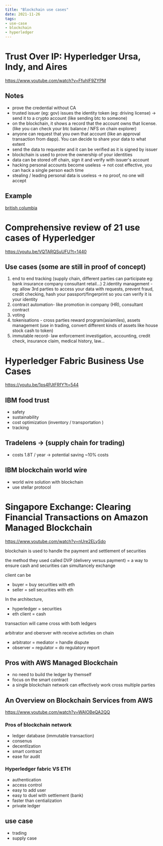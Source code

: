 ```yaml
---
title: "Blockchain use cases"
date: 2021-11-26
tags:
- use-case
- blockchain
- hyperledger
---
```


# Trust Over IP: Hyperledger Ursa, Indy, and Aires

https://www.youtube.com/watch?v=FfuhlF9ZYPM

## Notes
* prove the credential without CA
* trusted issuer (eg: gov) issues the identity token (eg: driving license) -> send it to a crypto account (like sending btc to someone)
* on the blockchain, it shows a record that the account owns that license. (like you can check your btc balance / NFS on chain explorer)
* anyone can request that you own that account (like an approval transaction from dapp). You can decide to share your data to what extent 
* send the data to requester and it can be verified as it is signed by issuer
* blockchain is used to prove the ownership of your identities
* data can be stored off chain, sign it and verify with issuer's account
* hacking personal accounts become useless -> not cost effective, you can hack a single person each time
* stealing / leading personal data is useless -> no proof, no one will accept

## Example
[british columbia](https://www2.gov.bc.ca/gov/content/home)

# Comprehensive review of 21 use cases of Hyperledger

https://youtu.be/VQTARQSuUFU?t=1440

## Use cases (some are still in proof of concept)

1. end to end tracking (supply chain, different parties can participate eg: bank insurance company consultant retail...)
2.identity management - eg: allow 3rd parties to access your data with requests, prevent fraud, credit checking, hash your passport/fingerprint so you can verify it is your identity
3. contract automation- like promotion in company (HR), consultant contract
4. voting
5. tokenisations - cross parties reward program(asiamiles), assets management (use in trading, convert different kinds of assets like house stock cash to token)
6. immutable record- law enforcement investigation, accounting, credit check, insurance claim, medical history, law...

# Hyperledger Fabric Business Use Cases

https://youtu.be/1ps4PJtFRfY?t=544

## IBM food trust
* safety
* sustainability
* cost optimization (inventory / transportation )
* tracking

## Tradelens -> (supply chain for trading)
* costs 1.8T / year -> potential saving ~10% costs

## IBM blockchain world wire
* world wire solution with blockchain
* use stellar protocol

# Singapore Exchange: Clearing Financial Transactions on Amazon Managed Blockchain

https://www.youtube.com/watch?v=nUre2ELySdo

blockchain is used to handle the payment and settlement of securities

the method they used called DVP (delivery versus payment) = a way to ensure cash and securities can simultancely exchange 

client can be 
* buyer = buy securities with eth
* seller = sell securities with eth

In the architecture,
* hyperledger = securities
* eth client = cash

transaction will came cross with both ledgers

arbitrator and obersver with receive activties on chain

* arbitrator = mediator = handle dispute
* observer = regulator = do regulatory report

## Pros with AWS Managed Blockchain

* no need to build the ledger by themself
* focus on the smart contract
* a single blockchain network can effectively work cross multiple parties

## An Overview on Blockchain Services from AWS

https://www.youtube.com/watch?v=WAIOBeQA2QQ

### Pros of blockchain network
* ledger database (immutable transaction)
* consenus
* decentlization
* smart contract
* ease for audit 

### Hyperledger fabric VS ETH
* authentication
* access control
* easy to add user
* easy to duel with settlement (bank)
* faster than centialization
* private ledger

## use case 
* trading
* supply case
